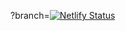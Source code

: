 ?branch=[![Netlify Status](https://api.netlify.com/api/v1/badges/c90a1527-20a7-48fc-b37d-16260aabbb2c/deploy-status)](https://app.netlify.com/sites/friendly-peony-6ac1ea/deploys)
